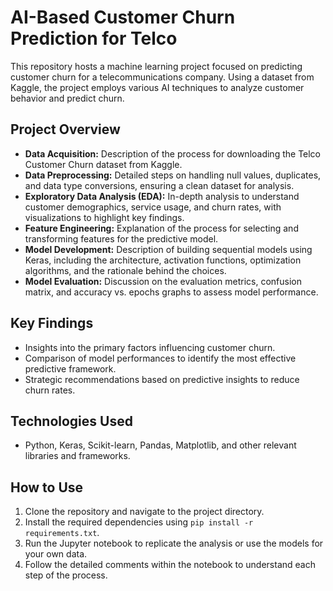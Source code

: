 # AI-Based Customer Churn Prediction for Telco

This repository hosts a machine learning project focused on predicting customer churn for a telecommunications company. Using a dataset from Kaggle, the project employs various AI techniques to analyze customer behavior and predict churn.

## Project Overview

- **Data Acquisition:** Description of the process for downloading the Telco Customer Churn dataset from Kaggle.
- **Data Preprocessing:** Detailed steps on handling null values, duplicates, and data type conversions, ensuring a clean dataset for analysis.
- **Exploratory Data Analysis (EDA):** In-depth analysis to understand customer demographics, service usage, and churn rates, with visualizations to highlight key findings.
- **Feature Engineering:** Explanation of the process for selecting and transforming features for the predictive model.
- **Model Development:** Description of building sequential models using Keras, including the architecture, activation functions, optimization algorithms, and the rationale behind the choices.
- **Model Evaluation:** Discussion on the evaluation metrics, confusion matrix, and accuracy vs. epochs graphs to assess model performance.

## Key Findings

- Insights into the primary factors influencing customer churn.
- Comparison of model performances to identify the most effective predictive framework.
- Strategic recommendations based on predictive insights to reduce churn rates.

## Technologies Used

- Python, Keras, Scikit-learn, Pandas, Matplotlib, and other relevant libraries and frameworks.

## How to Use

1. Clone the repository and navigate to the project directory.
2. Install the required dependencies using `pip install -r requirements.txt`.
3. Run the Jupyter notebook to replicate the analysis or use the models for your own data.
4. Follow the detailed comments within the notebook to understand each step of the process.



